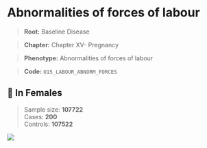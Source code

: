 # Abnormalities of forces of labour

> **Root:** Baseline Disease  

> **Chapter:** Chapter XV- Pregnancy  

> **Phenotype:** Abnormalities of forces of labour  

> **Code:** `O15_LABOUR_ABNORM_FORCES`

## 👩 In Females  
> Sample size: **107722**  
> Cases: **200**  
> Controls: **107522**
<img src="/Disease/Figures/ALL/Baseline/O15_LABOUR_ABNORM_FORCES.png"/>
<CsvTable src="/Disease/Data/ALL/Baseline/LG_O15_LABOUR_ABNORM_FORCES.csv" label="🔍 View full results" />
